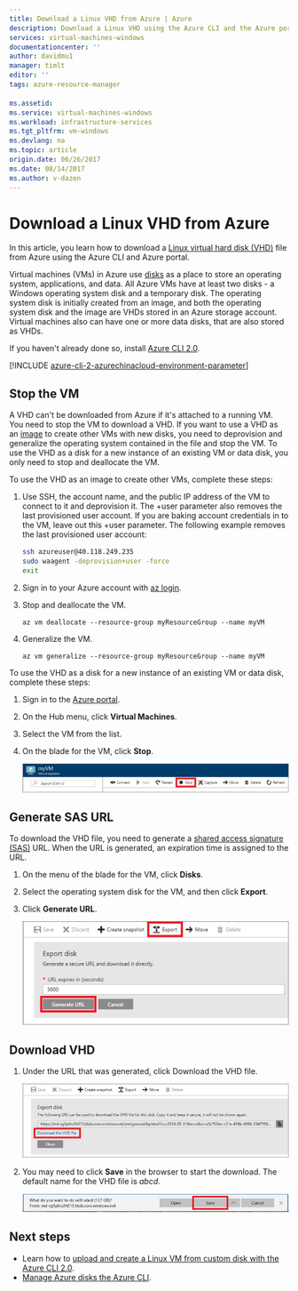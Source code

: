 ```yaml
---
title: Download a Linux VHD from Azure | Azure
description: Download a Linux VHD using the Azure CLI and the Azure portal.
services: virtual-machines-windows
documentationcenter: ''
author: davidmu1
manager: timlt
editor: ''
tags: azure-resource-manager

ms.assetid: 
ms.service: virtual-machines-windows
ms.workload: infrastructure-services
ms.tgt_pltfrm: vm-windows
ms.devlang: na
ms.topic: article
origin.date: 06/26/2017
ms.date: 08/14/2017
ms.author: v-dazen
---
```


# Download a Linux VHD from Azure

In this article, you learn how to download a [Linux virtual hard disk (VHD)](../../storage/storage-about-disks-and-vhds-linux.md?toc=%2fvirtual-machines%2flinux%2ftoc.json) file from Azure using the Azure CLI and Azure portal. 

Virtual machines (VMs) in Azure use [disks](../../storage/storage-managed-disks-overview.md?toc=%2fvirtual-machines%2flinux%2ftoc.json) as a place to store an operating system, applications, and data. All Azure VMs have at least two disks - a Windows operating system disk and a temporary disk. The operating system disk is initially created from an image, and both the operating system disk and the image are VHDs stored in an Azure storage account. Virtual machines also can have one or more data disks, that are also stored as VHDs.

If you haven't already done so, install [Azure CLI 2.0](https://docs.microsoft.com/cli/azure/install-az-cli2).

[!INCLUDE [azure-cli-2-azurechinacloud-environment-parameter](../../../includes/azure-cli-2-azurechinacloud-environment-parameter.md)]

## Stop the VM

A VHD can't be downloaded from Azure if it's attached to a running VM. You need to stop the VM to download a VHD. If you want to use a VHD as an [image](tutorial-custom-images.md) to create other VMs with new disks, you need to deprovision and generalize the operating system contained in the file and stop the VM. To use the VHD as a disk for a new instance of an existing VM or data disk, you only need to stop and deallocate the VM.

To use the VHD as an image to create other VMs, complete these steps:

1. Use SSH, the account name, and the public IP address of the VM to connect to it and deprovision it. The +user parameter also removes the last provisioned user account. If you are baking account credentials in to the VM, leave out this +user parameter. The following example removes the last provisioned user account:

    ```bash
    ssh azureuser@40.118.249.235
    sudo waagent -deprovision+user -force
    exit 
    ```

2. Sign in to your Azure account with [az login](https://docs.microsoft.com/cli/azure/#login).
3. Stop and deallocate the VM.

    ```azurecli
    az vm deallocate --resource-group myResourceGroup --name myVM
    ```

4. Generalize the VM. 

    ```azurecli
    az vm generalize --resource-group myResourceGroup --name myVM
    ``` 

To use the VHD as a disk for a new instance of an existing VM or data disk, complete these steps:

1.	Sign in to the [Azure portal](https://portal.azure.cn/).
2.	On the Hub menu, click **Virtual Machines**.
3.	Select the VM from the list.
4.	On the blade for the VM, click **Stop**.

    ![Stop VM](./media/download-vhd/export-stop.png)

## Generate SAS URL

To download the VHD file, you need to generate a [shared access signature (SAS)](../../storage/storage-dotnet-shared-access-signature-part-1.md?toc=%2fvirtual-machines%2fwindows%2ftoc.json) URL. When the URL is generated, an expiration time is assigned to the URL.

1.	On the menu of the blade for the VM, click **Disks**.
2.	Select the operating system disk for the VM, and then click **Export**.
3.	Click **Generate URL**.

    ![Generate URL](./media/download-vhd/export-generate.png)

## Download VHD

1.	Under the URL that was generated, click Download the VHD file.

    ![Download VHD](./media/download-vhd/export-download.png)

2.	You may need to click **Save** in the browser to start the download. The default name for the VHD file is *abcd*.

    ![Click Save in the browser](./media/download-vhd/export-save.png)

## Next steps

- Learn how to [upload and create a Linux VM from custom disk with the Azure CLI 2.0](upload-vhd.md?toc=%2fvirtual-machines%2flinux%2ftoc.json). 
- [Manage Azure disks the Azure CLI](tutorial-manage-disks.md?toc=%2fvirtual-machines%2flinux%2ftoc.json).